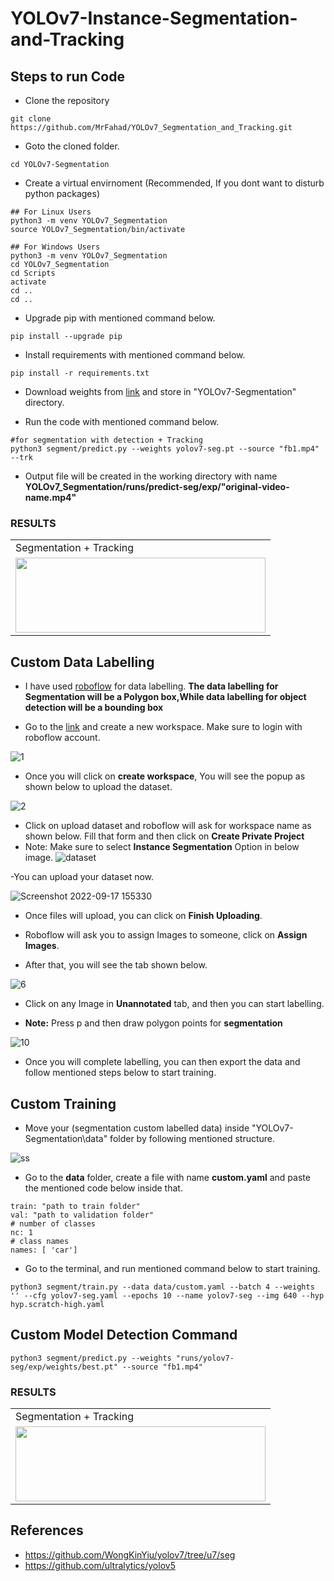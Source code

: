 # YOLOv7-Instance-Segmentation-and-Tracking


## Steps to run Code

- Clone the repository
```
git clone https://github.com/MrFahad/YOLOv7_Segmentation_and_Tracking.git
```
- Goto the cloned folder.
```
cd YOLOv7-Segmentation
```
- Create a virtual envirnoment (Recommended, If you dont want to disturb python packages)
```
## For Linux Users
python3 -m venv YOLOv7_Segmentation
source YOLOv7_Segmentation/bin/activate

## For Windows Users
python3 -m venv YOLOv7_Segmentation
cd YOLOv7_Segmentation
cd Scripts
activate
cd ..
cd ..
```
- Upgrade pip with mentioned command below.
```
pip install --upgrade pip
```
- Install requirements with mentioned command below.
```
pip install -r requirements.txt
```
- Download weights from [link](https://github.com/MrFahad/YOLOv7_Segmentation_and_Tracking/releases/tag/YOLOv7_Seg_Track) and store in "YOLOv7-Segmentation" directory.

- Run the code with mentioned command below.
```
#for segmentation with detection + Tracking
python3 segment/predict.py --weights yolov7-seg.pt --source "fb1.mp4" --trk
```

- Output file will be created in the working directory with name <b>YOLOv7_Segmentation/runs/predict-seg/exp/"original-video-name.mp4"</b>

### RESULTS
<table>
  <tr><td>Segmentation + Tracking</td></tr>
  <tr>
    <td><img src="https://github.com/MrFahad/YOLOv7_Segmentation_and_Tracking/blob/main/fb.png" width=400 height=120></td>
  </tr>
  </tr>
 </table>

## Custom Data Labelling

- I have used [roboflow](https://roboflow.com/) for data labelling. <b>The data labelling for Segmentation will be a Polygon box,While data labelling for object detection will be a bounding box</b>

- Go to the [link](https://app.roboflow.com/my-personal-workspace/createSample) and create a new workspace. Make sure to login with roboflow account.


![1](https://user-images.githubusercontent.com/62513924/190390384-db8f71fa-e963-4ee6-aaca-c49e993c64ae.png)


- Once you will click on <b>create workspace</b>, You will see the popup as shown below to upload the dataset.

![2](https://user-images.githubusercontent.com/62513924/190390882-fe08559d-ef47-450e-8613-2de899fffa4c.png)


- Click on upload dataset and roboflow will ask for workspace name as shown below. Fill that form and then click on <b>Create Private Project</b>
- Note: Make sure to select <b>Instance Segmentation</b> Option in below image.
 ![dataset](https://user-images.githubusercontent.com/62513924/190853038-612791d0-9b33-4222-b28a-63ac4c13ed83.png)


-You can upload your dataset now.

![Screenshot 2022-09-17 155330](https://user-images.githubusercontent.com/62513924/190853135-887b389c-2356-4435-a946-867bb05ac4f2.png)

- Once files will upload, you can click on <b>Finish Uploading</b>.

- Roboflow will ask you to assign Images to someone, click on <b>Assign Images</b>.

- After that, you will see the tab shown below.

![6](https://user-images.githubusercontent.com/62513924/190392948-90010cd0-ef88-437a-b94f-44ee93d8bc31.png)


- Click on any Image in <b>Unannotated</b> tab, and then you can start labelling.

- <b>Note:</b> Press p and then draw polygon points for <B>segmentation</b>

![10](https://user-images.githubusercontent.com/62513924/190394353-d7dd7b7f-7a07-4738-99b6-1d5ae66b5bca.png)


- Once you will complete labelling, you can then export the data and follow mentioned steps below to start training.

## Custom Training

- Move your (segmentation custom labelled data) inside "YOLOv7-Segmentation\data" folder by following mentioned structure.



![ss](https://user-images.githubusercontent.com/62513924/190388927-62a3ee84-bad8-4f59-806f-1185acdc8acb.png)



- Go to the <b>data</b> folder, create a file with name <b>custom.yaml</b> and paste the mentioned code below inside that.

```
train: "path to train folder"
val: "path to validation folder"
# number of classes
nc: 1
# class names
names: [ 'car']
```

- Go to the terminal, and run mentioned command below to start training.
```
python3 segment/train.py --data data/custom.yaml --batch 4 --weights '' --cfg yolov7-seg.yaml --epochs 10 --name yolov7-seg --img 640 --hyp hyp.scratch-high.yaml
```

## Custom Model Detection Command
```
python3 segment/predict.py --weights "runs/yolov7-seg/exp/weights/best.pt" --source "fb1.mp4"
```
### RESULTS
<table>
  <tr><td>Segmentation + Tracking</td></tr>
  <tr>
    <td><img src="https://github.com/MrFahad/YOLOv7_Segmentation_and_Tracking/blob/main/fb.png" width=400 height=120></td>
  </tr>
  </tr>
 </table>

## References
- https://github.com/WongKinYiu/yolov7/tree/u7/seg
- https://github.com/ultralytics/yolov5
